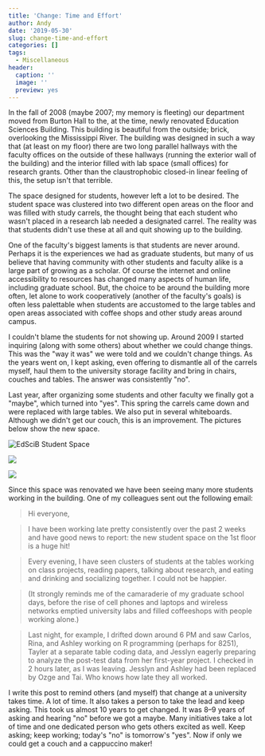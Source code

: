 ```yaml
---
title: 'Change: Time and Effort'
author: Andy
date: '2019-05-30'
slug: change-time-and-effort
categories: []
tags:
  - Miscellaneous
header:
  caption: ''
  image: ''
  preview: yes
---
```



In the fall of 2008 (maybe 2007; my memory is fleeting) our department moved from Burton Hall to the, at the time, newly renovated Education Sciences Building. This building is beautiful from the outside; brick, overlooking the Mississippi River. The building was designed in such a way that (at least on my floor) there are two long parallel hallways with the faculty offices on the outside of these hallways (running the exterior wall of the building) and the interior filled with lab space (small offices) for research grants. Other than the claustrophobic closed-in linear feeling of this, the setup isn't that terrible.

The space designed for students, however left a lot to be desired. The student space was clustered into two different open areas on the floor and was filled with study carrels, the thought being that each student who wasn't placed in a research lab needed a designated carrel. The reality was that students didn't use these at all and quit showing up to the building.

One of the faculty's biggest laments is that students are never around. Perhaps it is the experiences we had as graduate students, but many of us believe that having community with other students and faculty alike is a large part of growing as a scholar. Of course the internet and online accessibility to resources has changed many aspects of human life, including graduate school. But, the choice to be around the building more often, let alone to work cooperatively (another of the faculty's goals) is often less palettable when students are accustomed to the large tables and open areas associated with coffee shops and other study areas around campus.

I couldn't blame the students for not showing up. Around 2009 I started inquiring (along with some others) about whether we could change things. This was the "way it was" we were told and we couldn't change things. As the years went on, I kept asking, even offering to dismantle all of the carrels myself, haul them to the university storage facility and bring in chairs, couches and tables. The answer was consistently "no".

Last year, after organizing some students and other faculty we finally got a "maybe", which turned into "yes". This spring the carrels came down and were replaced with large tables. We also put in several whiteboards. Although we didn't get our couch, this is an improvement. The pictures below show the new space.

![EdSciB Student Space](/post/2019-05-30-change-time-and-effort_files/Image-2.jpeg)

![](/post/2019-05-30-change-time-and-effort_files/Image-1.jpeg)

![](/post/2019-05-30-change-time-and-effort_files/Image.jpeg)


Since this space was renovated we have been seeing many more students working in the building. One of my colleagues sent out the following email:


> Hi everyone,

>I have been working late pretty consistently over the past 2 weeks and have good news to report: the new student space on the 1st floor is a huge hit!

>Every evening, I have seen clusters of students at the tables working on class projects, reading papers, talking about research, and eating and drinking and socializing together. I could not be happier.

>(It strongly reminds me of the camaraderie of my graduate school days, before the rise of cell phones and laptops and wireless networks emptied university labs and filled coffeeshops with people working alone.)

>Last night, for example, I drifted down around 6 PM and saw Carlos, Rina, and Ashley working on R programming (perhaps for 8251), Tayler at a separate table coding data, and Jesslyn eagerly preparing to analyze the post-test data from her first-year project. I checked in 2 hours later, as I was leaving. Jesslyn and Ashley had been replaced by Ozge and Tai. Who knows how late they all worked.


I write this post to remind others (and myself) that change at a university takes time. A lot of time. It also takes a person to take the lead and keep asking. This took us almost 10 years to get changed. It was 8&ndash;9 years of asking and hearing "no" before we got a maybe. Many initiatives take a lot of time and one dedicated person who gets others excited as well. Keep asking; keep working; today's "no" is tomorrow's "yes". Now if only we could get a couch and a cappuccino maker!


